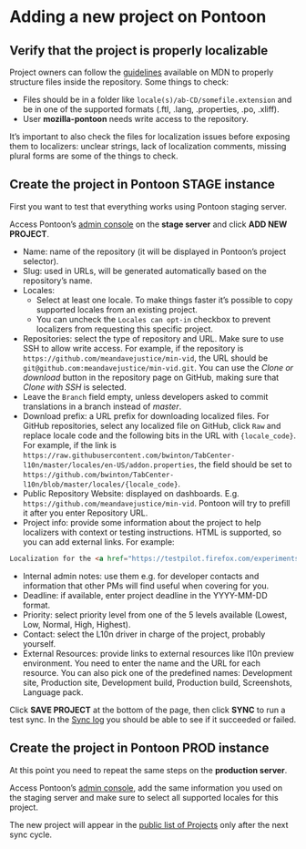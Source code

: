 # Adding a new project on Pontoon

## Verify that the project is properly localizable

Project owners can follow the [guidelines](https://developer.mozilla.org/en-US/docs/Mozilla/Implementing_Pontoon_in_a_Mozilla_website) available on MDN to properly structure files inside the repository. Some things to check:
* Files should be in a folder like `locale(s)/ab-CD/somefile.extension` and be in one of the supported formats (.ftl, .lang, .properties, .po, .xliff).
* User **mozilla-pontoon** needs write access to the repository.

It’s important to also check the files for localization issues before exposing them to localizers: unclear strings, lack of localization comments, missing plural forms are some of the things to check.

## Create the project in Pontoon STAGE instance

First you want to test that everything works using Pontoon staging server.

Access Pontoon’s [admin console](https://mozilla-pontoon-staging.herokuapp.com/admin/) on the **stage server** and click **ADD NEW PROJECT**.
* Name: name of the repository (it will be displayed in Pontoon’s project selector).
* Slug: used in URLs, will be generated automatically based on the repository’s name.
* Locales:
  * Select at least one locale. To make things faster it’s possible to copy supported locales from an existing project.
  * You can uncheck the `Locales can opt-in` checkbox to prevent localizers from requesting this specific project.
* Repositories: select the type of repository and URL. Make sure to use SSH to allow write access. For example, if the repository is `https://github.com/meandavejustice/min-vid`, the URL should be `git@github.com:meandavejustice/min-vid.git`. You can use the *Clone or download* button in the repository page on GitHub, making sure that *Clone with SSH* is selected.
* Leave the `Branch` field empty, unless developers asked to commit translations in a branch instead of *master*.
* Download prefix: a URL prefix for downloading localized files. For GitHub repositories, select any localized file on GitHub, click `Raw` and replace locale code and the following bits in the URL with `{locale_code}`. For example, if the link is `https://raw.githubusercontent.com/bwinton/TabCenter-l10n/master/locales/en-US/addon.properties`, the field should be set to `https://github.com/bwinton/TabCenter-l10n/blob/master/locales/{locale_code}`.
* Public Repository Website: displayed on dashboards. E.g. `https://github.com/meandavejustice/min-vid`. Pontoon will try to prefill it after you enter Repository URL.
* Project info: provide some information about the project to help localizers with context or testing instructions. HTML is supported, so you can add external links. For example:

```HTML
Localization for the <a href="https://testpilot.firefox.com/experiments/min-vid">Min Vid add-on</a>.
```
* Internal admin notes: use them e.g. for developer contacts and information that other PMs will find useful when covering for you.
* Deadline: if available, enter project deadline in the YYYY-MM-DD format.
* Priority: select priority level from one of the 5 levels available (Lowest, Low, Normal, High, Highest).
* Contact: select the L10n driver in charge of the project, probably yourself.
* External Resources: provide links to external resources like l10n preview environment. You need to enter the name and the URL for each resource. You can also pick one of the predefined names: Development site, Production site, Development build, Production build, Screenshots, Language pack.

Click **SAVE PROJECT** at the bottom of the page, then click **SYNC** to run a test sync. In the [Sync log](https://mozilla-pontoon-staging.herokuapp.com/sync/log/) you should be able to see if it succeeded or failed.

## Create the project in Pontoon PROD instance

At this point you need to repeat the same steps on the **production server**.

Access Pontoon’s [admin console](https://pontoon.mozilla.org/admin/), add the same information you used on the staging server and make sure to select all supported locales for this project.

The new project will appear in the [public list of Projects](https://pontoon.mozilla.org/projects/) only after the next sync cycle.
